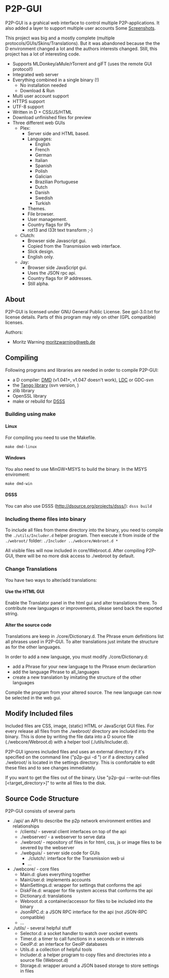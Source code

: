 # P2P-GUI

P2P-GUI is a grahical web interface to control multiple P2P-applications.
It also added a layer to support multiple user accounts
Some [Screenshots](docs/screenshots.md).

This project was big and a mostly complete (multiple protocols/GUIs/Skins/Translations).
But it was abandoned because the the D environment changed a lot and the
authors interests changed. Still, this project has a lot of interesting code.

* Supports MLDonkey/aMule/rTorrent and giFT (uses the remote GUI protocol!)
* Integrated web server
* Everything combined in a single binary (!)
  * No installation needed
  * Download & Run
* Multi user account support
* HTTPS support
* UTF-8 support
* Written in D + CSS/JS/HTML
* Download unfinished files for preview
* Three different web GUIs
  * Plex:
    * Server side and HTML based.
    * Languages:
      * English
      * French
      * German
      * Italian
      * Spanish
      * Polish
      * Galician
      * Brazilian Portuguese
      * Dutch
      * Danish
      * Swedish
      * Turkish
    * Themes.
    * File browser.
    * User management.
    * Country flags for IPs
    * rot13 and l33t text transform ;-)
  * Clutch:
    * Browser side Javascript gui.
    * Copied from the Transmission web interface.
    * Slick design.
    * English only.
  * Jay:
    * Browser side JavaScript gui.
    * Uses the JSON rpc api.
    * Country flags for IP addresses.
    * Still alpha.

## About

P2P-GUI is licensed under GNU General Public License.
See gpl-3.0.txt for license details.
Parts of this program may rely on other (GPL compatible) licenses.

Authors:

* Moritz Warning <moritzwarning@web.de>

## Compiling

Following programs and libraries are needed in order to compile P2P-GUI:

* a D compiler: [DMD](http://digitalmars.com/d) (v1.041+, v1.047 doesn't work), [LDC](http://dsource.prg/projects/ldc) or GDC-svn
* the [Tango library](http://dsource.org/projects/tango) (svn version, )
* zlib library
* OpenSSL library
* make or rebuild for [DSSS](http://dsource.org/projects/DSSS)

### Building using make

#### Linux

For compiling you need to use the Makefile.

`make dmd-linux`

#### Windows

You also need to use MinGW+MSYS to build the binary.
In the MSYS enviroment:

`make dmd-win`

#### DSSS

You can also use DSSS (<http://dsource.org/projects/dsss/>):
  `dsss build`

### Including theme files into binary

To include all files from theme directory into the binary,
you need to compile the `./utils/Includer.d` helper program.
Then execute it from inside of the `./webroot/` folder:
`./Includer ../webcore/Webroot.d *`

All visible files will now included in core/Webroot.d.
After compiling P2P-GUI, there will be no more
disk access to ./webroot by default.

### Change Translations

You have two ways to alter/add translations:

#### Use the HTML GUI

Enable the Translator panel in the html gui and alter translations there.
To contribute new languages or improvements, please send back the exported string.

#### Alter the source code

Translations are keep in ./core/Dictionary.d.
The Phrase enum definitions list all phrases used in P2P-GUI.
To alter translations just imitate the structure as for the other languages.

In order to add a new language, you must modify ./core/Dictionary.d:

* add a Phrase for your new language to the Phrase enum declarartion
* add the language Phrase to all_languages
* create a new translation by imitating the structure of the other languages

Compile the program from your altered source.
The new language can now be selected in the web gui.

## Modify Included files

Included files are CSS, image, (static) HTML or JavaScript GUI files.
For every release all files from the ./webroot/ directory are included into the binary.
This is done by writing the file data into a D source file (./webcore/Webroot.d)
with a helper tool (./utils/Includer.d).

P2P-GUI ignores included files and uses an external directory
if it's specified on the command line  ("p2p-gui -d <directory>")
or if a directory called ./webroot/ is located in the settings directory.
This is comfortable to edit these files and to see changes immediately.

If you want to get the files out of the binary.
Use "p2p-gui --write-out-files [<target_directory>]" to write all files to the disk.

## Source Code Structure

P2P-GUI consists of several parts

* ./api/ an API to describe the p2p network environment entities and relationships
  * /clients/ - several client interfaces on top of the api
  * ./webserver/ - a webserver to serve data
  * ./webroot/ - repository of files in for html, css, js or image files to be severed by the webserver
  * ./webguis/ - server side code for GUIs
    * ./clutch/: interface for the Transmission web ui
    * ...
* ./webcore/ - core files
  * Main.d: glues everything together
  * MainUser.d: implements accounts
  * MainSettings.d: wrapper for settings that conforms the api
  * DiskFile.d: wrapper for file system access that conforms the api
  * Dictionary.d: translations
  * Webroot.d: a container/accessor for files to be included into the binary
  * JsonRPC.d: a JSON RPC interface for the api (not JSON-RPC compatible)
  * ...
* ./utils/ - several helpful stuff
  * Selector.d: a socket handler to watch over socket events
  * Timer.d: a timer to call functions in x seconds or in intervals
  * GeoIP.d: an interface for GeoIP databases
  * Utils.d: a collection of helpful tools
  * Includer.d: a helper program to copy files and directories into a source file (Webroot.d)
  * Storage.d: wrapper around a JSON based storage to store settings in files
